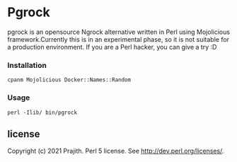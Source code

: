 # Pgrock

pgrock is an opensource Ngrock alternative written in Perl using Mojolicious framework.Currently this is in an experimental phase, so it is not suitable for a production environment. If you are a Perl hacker, you can give a try :D

### Installation

```
cpanm Mojolicious Docker::Names::Random
```

### Usage

```
perl -Ilib/ bin/pgrock
```

## license

Copyright (c) 2021 Prajith. Perl 5 license. See http://dev.perl.org/licenses/.

